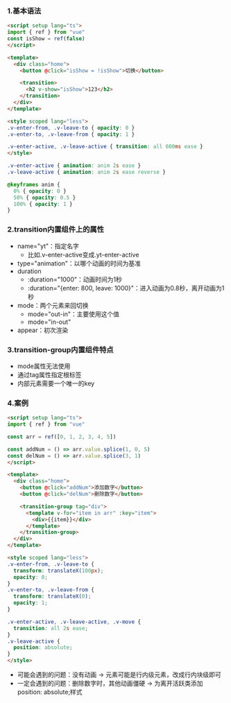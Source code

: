 ### 1.基本语法

```html
<script setup lang="ts">
import { ref } from "vue"
const isShow = ref(false)
</script>

<template>
  <div class="home">
    <button @click="isShow = !isShow">切换</button>

    <transition>
      <h2 v-show="isShow">123</h2>
    </transition>
  </div>
</template>

<style scoped lang="less">
.v-enter-from, .v-leave-to { opacity: 0 }
.v-enter-to, .v-leave-from { opacity: 1 }

.v-enter-active, .v-leave-active { transition: all 600ms ease }
</style>
```

```css
.v-enter-active { animation: anim 2s ease }
.v-leave-active { animation: anim 2s ease reverse }

@keyframes anim {
  0% { opacity: 0 }
  50% { opacity: 0.5 }
  100% { opacity: 1 }
}
```

### 2.transition内置组件上的属性

- name="yt"：指定名字
  - 比如.v-enter-active变成.yt-enter-active
- type="animation"：以哪个动画的时间为基准
- duration
  - :duration="1000"：动画时间为1秒
  - :duration="{enter: 800, leave: 1000}"：进入动画为0.8秒，离开动画为1秒
- mode：两个元素来回切换
  - mode="out-in"：主要使用这个值
  - mode="in-out"
- appear：初次渲染

### 3.transition-group内置组件特点

- mode属性无法使用
- 通过tag属性指定根标签
- 内部元素需要一个唯一的key

### 4.案例

```html
<script setup lang="ts">
import { ref } from "vue"

const arr = ref([0, 1, 2, 3, 4, 5])

const addNum = () => arr.value.splice(1, 0, 5)
const delNum = () => arr.value.splice(3, 1)
</script>

<template>
  <div class="home">
    <button @click="addNum">添加数字</button>
    <button @click="delNum">删除数字</button>

    <transition-group tag="div">
      <template v-for="item in arr" :key="item">
        <div>{{item}}</div>
      </template>
    </transition-group>
  </div>
</template>

<style scoped lang="less">
.v-enter-from, .v-leave-to {
  transform: translateX(100px);
  opacity: 0;
}
.v-enter-to, .v-leave-from {
  transform: translateX(0);
  opacity: 1;
}

.v-enter-active, .v-leave-active, .v-move {
  transition: all 2s ease;
}
.v-leave-active {
  position: absolute;
}
</style>
```

- 可能会遇到的问题：没有动画 -> 元素可能是行内级元素，改成行内块级即可
- 一定会遇到的问题：删除数字时，其他动画僵硬 -> 为离开活跃类添加position: absolute;样式